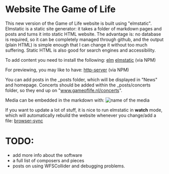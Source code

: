 # Website The Game of Life

This new version of the Game of Life website is built using "elmstatic". Elmstatic is a static site generator: it takes a folder of markdown pages and posts and turns it into static HTML website. The advantage is: no database is required, so it can be completely managed through github, and the output (plain HTML) is simple enough that I can change it without too much suffering. Static HTML is also good for search engines and accessibility.

To add content you need to install the following:
[elm](https://guide.elm-lang.org/install/elm.html)
[elmstatic](https://korban.net/elm/elmstatic/) (via NPM)

For previewing, you may like to have:
[http-server](https://www.npmjs.com/package/http-server) (via NPM)

You can add posts in the _posts folder, which will be displayed in "News" and
homepage. Concerts should be added within the _posts/concerts folder, so they
end up on "www.gameoflife.nl/concerts".

Media can be embedded in the markdown with:
![name of the media](/img/filename.jpg)


If you want to update a lot of stuff, it is nice to run elmstatic in __watch__ mode, which will automatically rebuild the website whenever you change/add a file:
[browser-sync](https://www.npmjs.com/package/browser-sync)

# TODO:

- add more info about the software
- a full list of composers and pieces
- posts on using WFSCollider and debugging problems.

